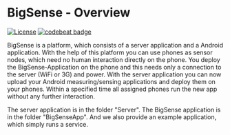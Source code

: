 # BigSense - Overview
[![License](https://img.shields.io/badge/license-MIT-orange.svg?style=flat)](https://opensource.org/licenses/MIT)
[![codebeat badge](https://codebeat.co/badges/0cefd31a-32bb-4506-af2c-e8ea2e3a7653)](https://codebeat.co/projects/github-com-telecooperation-big-sense)

BigSense is a platform, which consists of a server application and a Android application. With the help of this platform you can use phones as sensor nodes, which need no human interaction directly on the phone. You deploy the BigSense-Application on the phone and this needs only a connection to the server (WiFi or 3G) and power. With the server application you can now upload your Android measuring/sensing applications and deploy them on your phones. Within a specified time all assigned phones run the new app without any further interaction.

The server application is in the folder "Server". The BigSense application is in the folder "BigSenseApp". And we also provide an example application, which simply runs a service.
